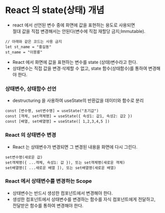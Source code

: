 # React 의 state(상태) 개념

- react 에서 선언된 변수 중에 화면에 값을 표현하는 용도로 사용되면  
  절대 값을 직접 변경해서는 안된다(변수에 직접 재할당 금지;Immutable).

```
// 아래와 같은 코드는 사용 금지
let st_name = "홍길동"
st_name = "이몽룡"
```

- React 에서 화면에 값을 표현하는 변수를 state (상태)변수라고 한다.
- 상태변수는 직접 값을 변경·삭제할 수 없고, state 함수(상태함수)를 통하여 변경해야 한다.

### 상태변수, 상태함수 선언

- destructuring 을 사용하여 useState의 반환값을 데이터와 함수로 분리

```
const [변수명, set변수명] = useState("초기값")
const [객체, set객체명] = useState({ 속성1: 값1, 속성2: 값2 })
const [배열, set배열명] = useState([ 1,2,3,4,5 ])
```

### React 의 상태변수 변경

- React 는 상태변수가 변경되면 그 변경된 내용을 화면에 다시 그린다.

```
set변수명(새로운 값)
set객체명({ ...객체, 속성1: 값 }), 또는 set객체명(새로운 객체)
set배열명([ ...새로운 배열 ]), 또는 set배열명(새로운 배열)
```

### React 에서 상태변수를 변경하는 Scope

- 상태변수는 반드시 생성한 컴포넌트에서 변경해야 한다.
- 생성한 컴포넌트에서 상태변수를 변경하는 함수를 자식 컴포넌트에게 전달하고,  
  전달받은 함수를 통하여 변경해야 한다.
